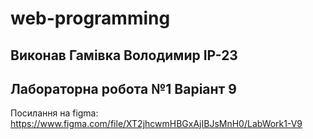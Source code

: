 # web-programming
## Виконав Гамівка Володимир ІР-23
## Лабораторна робота №1 Варіант 9
Посилання на figma: https://www.figma.com/file/XT2jhcwmHBGxAjIBJsMnH0/LabWork1-V9


